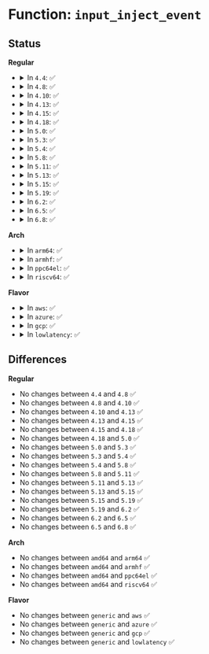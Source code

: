 # Function: <code>input_inject_event</code>

## Status
<b>Regular</b>
<ul>
<li>
<details>
<summary>In <code>4.4</code>: ✅</summary>

```c
void input_inject_event(struct input_handle *handle, unsigned int type, unsigned int code, int value);
```

**Collision:** Unique Global

**Inline:** No

**Transformation:** False

**Instances:**

```
In drivers/input/input.c (ffffffff8166a020)
Location: drivers/input/input.c:454
Inline: False
Direct callers:
  - drivers/tty/sysrq.c:sysrq_reinject_alt_sysrq
  - drivers/tty/sysrq.c:sysrq_reinject_alt_sysrq
  - drivers/tty/sysrq.c:sysrq_reinject_alt_sysrq
  - drivers/tty/sysrq.c:sysrq_reinject_alt_sysrq
  - drivers/tty/sysrq.c:sysrq_reinject_alt_sysrq
  - drivers/tty/sysrq.c:sysrq_reinject_alt_sysrq
  - drivers/tty/vt/keyboard.c:kbd_rate_helper
  - drivers/tty/vt/keyboard.c:kbd_rate_helper
  - drivers/input/evdev.c:evdev_write
  - drivers/input/evdev.c:evdev_do_ioctl
  - drivers/input/evdev.c:evdev_do_ioctl
```
**Symbols:**

```
ffffffff8166a020-ffffffff8166a0ae: input_inject_event (STB_GLOBAL)
```
</details>
</li>
<li>
<details>
<summary>In <code>4.8</code>: ✅</summary>

```c
void input_inject_event(struct input_handle *handle, unsigned int type, unsigned int code, int value);
```

**Collision:** Unique Global

**Inline:** No

**Transformation:** False

**Instances:**

```
In drivers/input/input.c (ffffffff816ca2e0)
Location: drivers/input/input.c:453
Inline: False
Direct callers:
  - drivers/tty/sysrq.c:sysrq_reinject_alt_sysrq
  - drivers/tty/sysrq.c:sysrq_reinject_alt_sysrq
  - drivers/tty/sysrq.c:sysrq_reinject_alt_sysrq
  - drivers/tty/sysrq.c:sysrq_reinject_alt_sysrq
  - drivers/tty/sysrq.c:sysrq_reinject_alt_sysrq
  - drivers/tty/sysrq.c:sysrq_reinject_alt_sysrq
  - drivers/tty/vt/keyboard.c:kbd_rate_helper
  - drivers/tty/vt/keyboard.c:kbd_rate_helper
  - drivers/input/evdev.c:evdev_do_ioctl
  - drivers/input/evdev.c:evdev_do_ioctl
  - drivers/input/evdev.c:evdev_write
```
**Symbols:**

```
ffffffff816ca2e0-ffffffff816ca36a: input_inject_event (STB_GLOBAL)
```
</details>
</li>
<li>
<details>
<summary>In <code>4.10</code>: ✅</summary>

```c
void input_inject_event(struct input_handle *handle, unsigned int type, unsigned int code, int value);
```

**Collision:** Unique Global

**Inline:** No

**Transformation:** False

**Instances:**

```
In drivers/input/input.c (ffffffff816f82c0)
Location: drivers/input/input.c:453
Inline: False
Direct callers:
  - drivers/tty/sysrq.c:sysrq_reinject_alt_sysrq
  - drivers/tty/sysrq.c:sysrq_reinject_alt_sysrq
  - drivers/tty/sysrq.c:sysrq_reinject_alt_sysrq
  - drivers/tty/sysrq.c:sysrq_reinject_alt_sysrq
  - drivers/tty/sysrq.c:sysrq_reinject_alt_sysrq
  - drivers/tty/sysrq.c:sysrq_reinject_alt_sysrq
  - drivers/tty/vt/keyboard.c:kbd_rate_helper
  - drivers/tty/vt/keyboard.c:kbd_rate_helper
  - drivers/input/evdev.c:evdev_do_ioctl
  - drivers/input/evdev.c:evdev_do_ioctl
  - drivers/input/evdev.c:evdev_write
```
**Symbols:**

```
ffffffff816f82c0-ffffffff816f834a: input_inject_event (STB_GLOBAL)
```
</details>
</li>
<li>
<details>
<summary>In <code>4.13</code>: ✅</summary>

```c
void input_inject_event(struct input_handle *handle, unsigned int type, unsigned int code, int value);
```

**Collision:** Unique Global

**Inline:** No

**Transformation:** False

**Instances:**

```
In drivers/input/input.c (ffffffff8170ddd0)
Location: drivers/input/input.c:453
Inline: False
Direct callers:
  - drivers/tty/sysrq.c:sysrq_reinject_alt_sysrq
  - drivers/tty/sysrq.c:sysrq_reinject_alt_sysrq
  - drivers/tty/sysrq.c:sysrq_reinject_alt_sysrq
  - drivers/tty/sysrq.c:sysrq_reinject_alt_sysrq
  - drivers/tty/sysrq.c:sysrq_reinject_alt_sysrq
  - drivers/tty/sysrq.c:sysrq_reinject_alt_sysrq
  - drivers/tty/vt/keyboard.c:kbd_rate_helper
  - drivers/tty/vt/keyboard.c:kbd_rate_helper
  - drivers/input/evdev.c:evdev_do_ioctl
  - drivers/input/evdev.c:evdev_do_ioctl
  - drivers/input/evdev.c:evdev_write
```
**Symbols:**

```
ffffffff8170ddd0-ffffffff8170de5b: input_inject_event (STB_GLOBAL)
```
</details>
</li>
<li>
<details>
<summary>In <code>4.15</code>: ✅</summary>

```c
void input_inject_event(struct input_handle *handle, unsigned int type, unsigned int code, int value);
```

**Collision:** Unique Global

**Inline:** No

**Transformation:** False

**Instances:**

```
In drivers/input/input.c (ffffffff8177f010)
Location: drivers/input/input.c:453
Inline: False
Direct callers:
  - drivers/tty/sysrq.c:sysrq_reinject_alt_sysrq
  - drivers/tty/sysrq.c:sysrq_reinject_alt_sysrq
  - drivers/tty/sysrq.c:sysrq_reinject_alt_sysrq
  - drivers/tty/sysrq.c:sysrq_reinject_alt_sysrq
  - drivers/tty/sysrq.c:sysrq_reinject_alt_sysrq
  - drivers/tty/sysrq.c:sysrq_reinject_alt_sysrq
  - drivers/tty/vt/keyboard.c:kbd_rate_helper
  - drivers/tty/vt/keyboard.c:kbd_rate_helper
  - drivers/input/evdev.c:evdev_do_ioctl
  - drivers/input/evdev.c:evdev_do_ioctl
  - drivers/input/evdev.c:evdev_write
```
**Symbols:**

```
ffffffff8177f010-ffffffff8177f09b: input_inject_event (STB_GLOBAL)
```
</details>
</li>
<li>
<details>
<summary>In <code>4.18</code>: ✅</summary>

```c
void input_inject_event(struct input_handle *handle, unsigned int type, unsigned int code, int value);
```

**Collision:** Unique Global

**Inline:** No

**Transformation:** False

**Instances:**

```
In drivers/input/input.c (ffffffff817c0010)
Location: drivers/input/input.c:453
Inline: False
Direct callers:
  - drivers/tty/sysrq.c:sysrq_reinject_alt_sysrq
  - drivers/tty/sysrq.c:sysrq_reinject_alt_sysrq
  - drivers/tty/sysrq.c:sysrq_reinject_alt_sysrq
  - drivers/tty/sysrq.c:sysrq_reinject_alt_sysrq
  - drivers/tty/sysrq.c:sysrq_reinject_alt_sysrq
  - drivers/tty/sysrq.c:sysrq_reinject_alt_sysrq
  - drivers/tty/vt/keyboard.c:kbd_rate_helper
  - drivers/tty/vt/keyboard.c:kbd_rate_helper
  - drivers/input/evdev.c:evdev_do_ioctl
  - drivers/input/evdev.c:evdev_do_ioctl
  - drivers/input/evdev.c:evdev_write
```
**Symbols:**

```
ffffffff817c0010-ffffffff817c009a: input_inject_event (STB_GLOBAL)
```
</details>
</li>
<li>
<details>
<summary>In <code>5.0</code>: ✅</summary>

```c
void input_inject_event(struct input_handle *handle, unsigned int type, unsigned int code, int value);
```

**Collision:** Unique Global

**Inline:** No

**Transformation:** False

**Instances:**

```
In drivers/input/input.c (ffffffff817e7520)
Location: drivers/input/input.c:453
Inline: False
Direct callers:
  - drivers/tty/sysrq.c:sysrq_reinject_alt_sysrq
  - drivers/tty/sysrq.c:sysrq_reinject_alt_sysrq
  - drivers/tty/sysrq.c:sysrq_reinject_alt_sysrq
  - drivers/tty/sysrq.c:sysrq_reinject_alt_sysrq
  - drivers/tty/sysrq.c:sysrq_reinject_alt_sysrq
  - drivers/tty/sysrq.c:sysrq_reinject_alt_sysrq
  - drivers/tty/vt/keyboard.c:kbd_rate_helper
  - drivers/tty/vt/keyboard.c:kbd_rate_helper
  - drivers/input/evdev.c:evdev_do_ioctl
  - drivers/input/evdev.c:evdev_do_ioctl
  - drivers/input/evdev.c:evdev_write
```
**Symbols:**

```
ffffffff817e7520-ffffffff817e75aa: input_inject_event (STB_GLOBAL)
```
</details>
</li>
<li>
<details>
<summary>In <code>5.3</code>: ✅</summary>

```c
void input_inject_event(struct input_handle *handle, unsigned int type, unsigned int code, int value);
```

**Collision:** Unique Global

**Inline:** No

**Transformation:** False

**Instances:**

```
In drivers/input/input.c (ffffffff81827f70)
Location: drivers/input/input.c:449
Inline: False
Direct callers:
  - drivers/tty/sysrq.c:sysrq_reinject_alt_sysrq
  - drivers/tty/sysrq.c:sysrq_reinject_alt_sysrq
  - drivers/tty/sysrq.c:sysrq_reinject_alt_sysrq
  - drivers/tty/sysrq.c:sysrq_reinject_alt_sysrq
  - drivers/tty/sysrq.c:sysrq_reinject_alt_sysrq
  - drivers/tty/sysrq.c:sysrq_reinject_alt_sysrq
  - drivers/tty/vt/keyboard.c:kbd_rate_helper
  - drivers/tty/vt/keyboard.c:kbd_rate_helper
  - drivers/input/evdev.c:evdev_do_ioctl
  - drivers/input/evdev.c:evdev_do_ioctl
  - drivers/input/evdev.c:evdev_write
```
**Symbols:**

```
ffffffff81827f70-ffffffff81827ff4: input_inject_event (STB_GLOBAL)
```
</details>
</li>
<li>
<details>
<summary>In <code>5.4</code>: ✅</summary>

```c
void input_inject_event(struct input_handle *handle, unsigned int type, unsigned int code, int value);
```

**Collision:** Unique Global

**Inline:** No

**Transformation:** False

**Instances:**

```
In drivers/input/input.c (ffffffff81859500)
Location: drivers/input/input.c:458
Inline: False
Direct callers:
  - drivers/tty/sysrq.c:sysrq_reinject_alt_sysrq
  - drivers/tty/sysrq.c:sysrq_reinject_alt_sysrq
  - drivers/tty/sysrq.c:sysrq_reinject_alt_sysrq
  - drivers/tty/sysrq.c:sysrq_reinject_alt_sysrq
  - drivers/tty/sysrq.c:sysrq_reinject_alt_sysrq
  - drivers/tty/sysrq.c:sysrq_reinject_alt_sysrq
  - drivers/tty/vt/keyboard.c:kbd_rate_helper
  - drivers/tty/vt/keyboard.c:kbd_rate_helper
  - drivers/input/evdev.c:evdev_do_ioctl
  - drivers/input/evdev.c:evdev_do_ioctl
  - drivers/input/evdev.c:evdev_write
```
**Symbols:**

```
ffffffff81859500-ffffffff81859584: input_inject_event (STB_GLOBAL)
```
</details>
</li>
<li>
<details>
<summary>In <code>5.8</code>: ✅</summary>

```c
void input_inject_event(struct input_handle *handle, unsigned int type, unsigned int code, int value);
```

**Collision:** Unique Global

**Inline:** No

**Transformation:** False

**Instances:**

```
In drivers/input/input.c (ffffffff8192b960)
Location: drivers/input/input.c:458
Inline: False
Direct callers:
  - drivers/tty/sysrq.c:sysrq_reinject_alt_sysrq
  - drivers/tty/sysrq.c:sysrq_reinject_alt_sysrq
  - drivers/tty/sysrq.c:sysrq_reinject_alt_sysrq
  - drivers/tty/sysrq.c:sysrq_reinject_alt_sysrq
  - drivers/tty/sysrq.c:sysrq_reinject_alt_sysrq
  - drivers/tty/sysrq.c:sysrq_reinject_alt_sysrq
  - drivers/tty/vt/keyboard.c:kbd_rate_helper
  - drivers/tty/vt/keyboard.c:kbd_rate_helper
  - drivers/tty/vt/keyboard.c:kd_sound_helper
  - drivers/tty/vt/keyboard.c:kd_sound_helper
  - drivers/input/evdev.c:evdev_do_ioctl
  - drivers/input/evdev.c:evdev_do_ioctl
  - drivers/input/evdev.c:evdev_write
```
**Symbols:**

```
ffffffff8192b960-ffffffff8192b9e1: input_inject_event (STB_GLOBAL)
```
</details>
</li>
<li>
<details>
<summary>In <code>5.11</code>: ✅</summary>

```c
void input_inject_event(struct input_handle *handle, unsigned int type, unsigned int code, int value);
```

**Collision:** Unique Global

**Inline:** No

**Transformation:** False

**Instances:**

```
In drivers/input/input.c (ffffffff81933090)
Location: drivers/input/input.c:463
Inline: False
Direct callers:
  - drivers/tty/sysrq.c:sysrq_reinject_alt_sysrq
  - drivers/tty/sysrq.c:sysrq_reinject_alt_sysrq
  - drivers/tty/sysrq.c:sysrq_reinject_alt_sysrq
  - drivers/tty/sysrq.c:sysrq_reinject_alt_sysrq
  - drivers/tty/sysrq.c:sysrq_reinject_alt_sysrq
  - drivers/tty/sysrq.c:sysrq_reinject_alt_sysrq
  - drivers/tty/vt/keyboard.c:kbd_rate_helper
  - drivers/tty/vt/keyboard.c:kbd_rate_helper
  - drivers/tty/vt/keyboard.c:kd_sound_helper
  - drivers/tty/vt/keyboard.c:kd_sound_helper
  - drivers/input/evdev.c:evdev_do_ioctl
  - drivers/input/evdev.c:evdev_do_ioctl
  - drivers/input/evdev.c:evdev_write
```
**Symbols:**

```
ffffffff81933090-ffffffff81933116: input_inject_event (STB_GLOBAL)
```
</details>
</li>
<li>
<details>
<summary>In <code>5.13</code>: ✅</summary>

```c
void input_inject_event(struct input_handle *handle, unsigned int type, unsigned int code, int value);
```

**Collision:** Unique Global

**Inline:** No

**Transformation:** False

**Instances:**

```
In drivers/input/input.c (ffffffff819155c0)
Location: drivers/input/input.c:463
Inline: False
Direct callers:
  - drivers/tty/sysrq.c:sysrq_reinject_alt_sysrq
  - drivers/tty/sysrq.c:sysrq_reinject_alt_sysrq
  - drivers/tty/sysrq.c:sysrq_reinject_alt_sysrq
  - drivers/tty/sysrq.c:sysrq_reinject_alt_sysrq
  - drivers/tty/sysrq.c:sysrq_reinject_alt_sysrq
  - drivers/tty/sysrq.c:sysrq_reinject_alt_sysrq
  - drivers/tty/vt/keyboard.c:kbd_rate_helper
  - drivers/tty/vt/keyboard.c:kbd_rate_helper
  - drivers/tty/vt/keyboard.c:kd_sound_helper
  - drivers/tty/vt/keyboard.c:kd_sound_helper
  - drivers/input/evdev.c:evdev_do_ioctl
  - drivers/input/evdev.c:evdev_do_ioctl
  - drivers/input/evdev.c:evdev_write
```
**Symbols:**

```
ffffffff819155c0-ffffffff81915652: input_inject_event (STB_GLOBAL)
```
</details>
</li>
<li>
<details>
<summary>In <code>5.15</code>: ✅</summary>

```c
void input_inject_event(struct input_handle *handle, unsigned int type, unsigned int code, int value);
```

**Collision:** Unique Global

**Inline:** No

**Transformation:** False

**Instances:**

```
In drivers/input/input.c (ffffffff819b77d0)
Location: drivers/input/input.c:463
Inline: False
Direct callers:
  - drivers/tty/sysrq.c:sysrq_reinject_alt_sysrq
  - drivers/tty/sysrq.c:sysrq_reinject_alt_sysrq
  - drivers/tty/sysrq.c:sysrq_reinject_alt_sysrq
  - drivers/tty/sysrq.c:sysrq_reinject_alt_sysrq
  - drivers/tty/sysrq.c:sysrq_reinject_alt_sysrq
  - drivers/tty/sysrq.c:sysrq_reinject_alt_sysrq
  - drivers/tty/vt/keyboard.c:kbd_rate_helper
  - drivers/tty/vt/keyboard.c:kbd_rate_helper
  - drivers/tty/vt/keyboard.c:kd_sound_helper
  - drivers/tty/vt/keyboard.c:kd_sound_helper
  - drivers/input/evdev.c:evdev_do_ioctl
  - drivers/input/evdev.c:evdev_do_ioctl
  - drivers/input/evdev.c:evdev_write
```
**Symbols:**

```
ffffffff819b77d0-ffffffff819b7862: input_inject_event (STB_GLOBAL)
```
</details>
</li>
<li>
<details>
<summary>In <code>5.19</code>: ✅</summary>

```c
void input_inject_event(struct input_handle *handle, unsigned int type, unsigned int code, int value);
```

**Collision:** Unique Global

**Inline:** No

**Transformation:** False

**Instances:**

```
In drivers/input/input.c (ffffffff81b176a0)
Location: drivers/input/input.c:474
Inline: False
Direct callers:
  - drivers/tty/sysrq.c:sysrq_reinject_alt_sysrq
  - drivers/tty/sysrq.c:sysrq_reinject_alt_sysrq
  - drivers/tty/sysrq.c:sysrq_reinject_alt_sysrq
  - drivers/tty/sysrq.c:sysrq_reinject_alt_sysrq
  - drivers/tty/sysrq.c:sysrq_reinject_alt_sysrq
  - drivers/tty/sysrq.c:sysrq_reinject_alt_sysrq
  - drivers/tty/vt/keyboard.c:kbd_rate_helper
  - drivers/tty/vt/keyboard.c:kbd_rate_helper
  - drivers/tty/vt/keyboard.c:kd_sound_helper
  - drivers/tty/vt/keyboard.c:kd_sound_helper
  - drivers/input/evdev.c:evdev_do_ioctl
  - drivers/input/evdev.c:evdev_do_ioctl
  - drivers/input/evdev.c:evdev_write
```
**Symbols:**

```
ffffffff81b176a0-ffffffff81b1773c: input_inject_event (STB_GLOBAL)
```
</details>
</li>
<li>
<details>
<summary>In <code>6.2</code>: ✅</summary>

```c
void input_inject_event(struct input_handle *handle, unsigned int type, unsigned int code, int value);
```

**Collision:** Unique Global

**Inline:** No

**Transformation:** False

**Instances:**

```
In drivers/input/input.c (ffffffff81ca98e0)
Location: drivers/input/input.c:449
Inline: False
Direct callers:
  - drivers/tty/sysrq.c:sysrq_reinject_alt_sysrq
  - drivers/tty/sysrq.c:sysrq_reinject_alt_sysrq
  - drivers/tty/sysrq.c:sysrq_reinject_alt_sysrq
  - drivers/tty/sysrq.c:sysrq_reinject_alt_sysrq
  - drivers/tty/sysrq.c:sysrq_reinject_alt_sysrq
  - drivers/tty/sysrq.c:sysrq_reinject_alt_sysrq
  - drivers/tty/vt/keyboard.c:kbd_rate_helper
  - drivers/tty/vt/keyboard.c:kbd_rate_helper
  - drivers/tty/vt/keyboard.c:kd_sound_helper
  - drivers/tty/vt/keyboard.c:kd_sound_helper
  - drivers/input/evdev.c:evdev_do_ioctl
  - drivers/input/evdev.c:evdev_do_ioctl
  - drivers/input/evdev.c:evdev_write
```
**Symbols:**

```
ffffffff81ca98e0-ffffffff81ca997c: input_inject_event (STB_GLOBAL)
```
</details>
</li>
<li>
<details>
<summary>In <code>6.5</code>: ✅</summary>

```c
void input_inject_event(struct input_handle *handle, unsigned int type, unsigned int code, int value);
```

**Collision:** Unique Global

**Inline:** No

**Transformation:** False

**Instances:**

```
In drivers/input/input.c (ffffffff81d10eb0)
Location: drivers/input/input.c:452
Inline: False
Direct callers:
  - drivers/tty/sysrq.c:sysrq_reinject_alt_sysrq
  - drivers/tty/sysrq.c:sysrq_reinject_alt_sysrq
  - drivers/tty/sysrq.c:sysrq_reinject_alt_sysrq
  - drivers/tty/sysrq.c:sysrq_reinject_alt_sysrq
  - drivers/tty/sysrq.c:sysrq_reinject_alt_sysrq
  - drivers/tty/sysrq.c:sysrq_reinject_alt_sysrq
  - drivers/tty/vt/keyboard.c:kbd_rate_helper
  - drivers/tty/vt/keyboard.c:kbd_rate_helper
  - drivers/tty/vt/keyboard.c:kd_sound_helper
  - drivers/tty/vt/keyboard.c:kd_sound_helper
  - drivers/input/evdev.c:evdev_do_ioctl
  - drivers/input/evdev.c:evdev_do_ioctl
  - drivers/input/evdev.c:evdev_write
```
**Symbols:**

```
ffffffff81d10eb0-ffffffff81d10f4c: input_inject_event (STB_GLOBAL)
```
</details>
</li>
<li>
<details>
<summary>In <code>6.8</code>: ✅</summary>

```c
void input_inject_event(struct input_handle *handle, unsigned int type, unsigned int code, int value);
```

**Collision:** Unique Global

**Inline:** No

**Transformation:** False

**Instances:**

```
In drivers/input/input.c (ffffffff81dc6ab0)
Location: drivers/input/input.c:452
Inline: False
Direct callers:
  - drivers/tty/sysrq.c:sysrq_reinject_alt_sysrq
  - drivers/tty/sysrq.c:sysrq_reinject_alt_sysrq
  - drivers/tty/sysrq.c:sysrq_reinject_alt_sysrq
  - drivers/tty/sysrq.c:sysrq_reinject_alt_sysrq
  - drivers/tty/sysrq.c:sysrq_reinject_alt_sysrq
  - drivers/tty/sysrq.c:sysrq_reinject_alt_sysrq
  - drivers/tty/vt/keyboard.c:kbd_rate_helper
  - drivers/tty/vt/keyboard.c:kbd_rate_helper
  - drivers/tty/vt/keyboard.c:kd_sound_helper
  - drivers/tty/vt/keyboard.c:kd_sound_helper
  - drivers/input/evdev.c:evdev_do_ioctl
  - drivers/input/evdev.c:evdev_do_ioctl
  - drivers/input/evdev.c:evdev_write
```
**Symbols:**

```
ffffffff81dc6ab0-ffffffff81dc6b4c: input_inject_event (STB_GLOBAL)
```
</details>
</li>
</ul>
<b>Arch</b>
<ul>
<li>
<details>
<summary>In <code>arm64</code>: ✅</summary>

```c
void input_inject_event(struct input_handle *handle, unsigned int type, unsigned int code, int value);
```

**Collision:** Unique Global

**Inline:** No

**Transformation:** False

**Instances:**

```
In drivers/input/input.c (ffff800010a98450)
Location: drivers/input/input.c:458
Inline: False
Direct callers:
  - drivers/tty/sysrq.c:sysrq_reinject_alt_sysrq
  - drivers/tty/sysrq.c:sysrq_reinject_alt_sysrq
  - drivers/tty/sysrq.c:sysrq_reinject_alt_sysrq
  - drivers/tty/sysrq.c:sysrq_reinject_alt_sysrq
  - drivers/tty/sysrq.c:sysrq_reinject_alt_sysrq
  - drivers/tty/sysrq.c:sysrq_reinject_alt_sysrq
  - drivers/tty/vt/keyboard.c:kbd_rate_helper
  - drivers/tty/vt/keyboard.c:kbd_rate_helper
  - drivers/input/evdev.c:evdev_do_ioctl
  - drivers/input/evdev.c:evdev_do_ioctl
  - drivers/input/evdev.c:evdev_write
```
**Symbols:**

```
ffff800010a98450-ffff800010a9855c: input_inject_event (STB_GLOBAL)
```
</details>
</li>
<li>
<details>
<summary>In <code>armhf</code>: ✅</summary>

```c
void input_inject_event(struct input_handle *handle, unsigned int type, unsigned int code, int value);
```

**Collision:** Unique Global

**Inline:** No

**Transformation:** False

**Instances:**

```
In drivers/input/input.c (c0b7b2ec)
Location: drivers/input/input.c:458
Inline: False
Direct callers:
  - drivers/tty/sysrq.c:sysrq_reinject_alt_sysrq
  - drivers/tty/sysrq.c:sysrq_reinject_alt_sysrq
  - drivers/tty/sysrq.c:sysrq_reinject_alt_sysrq
  - drivers/tty/sysrq.c:sysrq_reinject_alt_sysrq
  - drivers/tty/sysrq.c:sysrq_reinject_alt_sysrq
  - drivers/tty/sysrq.c:sysrq_reinject_alt_sysrq
  - drivers/tty/vt/keyboard.c:kbd_rate_helper
  - drivers/tty/vt/keyboard.c:kbd_rate_helper
  - drivers/input/evdev.c:evdev_write
```
**Symbols:**

```
c0b7b2ec-c0b7b374: input_inject_event (STB_GLOBAL)
```
</details>
</li>
<li>
<details>
<summary>In <code>ppc64el</code>: ✅</summary>

```c
void input_inject_event(struct input_handle *handle, unsigned int type, unsigned int code, int value);
```

**Collision:** Unique Global

**Inline:** No

**Transformation:** False

**Instances:**

```
In drivers/input/input.c (c000000000b79240)
Location: drivers/input/input.c:458
Inline: False
Direct callers:
  - drivers/tty/sysrq.c:sysrq_reinject_alt_sysrq
  - drivers/tty/sysrq.c:sysrq_reinject_alt_sysrq
  - drivers/tty/sysrq.c:sysrq_reinject_alt_sysrq
  - drivers/tty/sysrq.c:sysrq_reinject_alt_sysrq
  - drivers/tty/sysrq.c:sysrq_reinject_alt_sysrq
  - drivers/tty/sysrq.c:sysrq_reinject_alt_sysrq
  - drivers/tty/vt/keyboard.c:kbd_rate_helper
  - drivers/tty/vt/keyboard.c:kbd_rate_helper
  - drivers/input/evdev.c:evdev_do_ioctl
  - drivers/input/evdev.c:evdev_do_ioctl
  - drivers/input/evdev.c:evdev_write
```
**Symbols:**

```
c000000000b79240-c000000000b7931c: input_inject_event (STB_GLOBAL)
```
</details>
</li>
<li>
<details>
<summary>In <code>riscv64</code>: ✅</summary>

```c
void input_inject_event(struct input_handle *handle, unsigned int type, unsigned int code, int value);
```

**Collision:** Unique Global

**Inline:** No

**Transformation:** False

**Instances:**

```
In drivers/input/input.c (ffffffe0006aa178)
Location: drivers/input/input.c:458
Inline: False
Direct callers:
  - drivers/tty/sysrq.c:sysrq_reinject_alt_sysrq
  - drivers/tty/sysrq.c:sysrq_reinject_alt_sysrq
  - drivers/tty/sysrq.c:sysrq_reinject_alt_sysrq
  - drivers/tty/sysrq.c:sysrq_reinject_alt_sysrq
  - drivers/tty/sysrq.c:sysrq_reinject_alt_sysrq
  - drivers/tty/sysrq.c:sysrq_reinject_alt_sysrq
  - drivers/tty/vt/keyboard.c:kbd_rate_helper
  - drivers/tty/vt/keyboard.c:kbd_rate_helper
  - drivers/input/evdev.c:evdev_write
```
**Symbols:**

```
ffffffe0006aa178-ffffffe0006aa206: input_inject_event (STB_GLOBAL)
```
</details>
</li>
</ul>
<b>Flavor</b>
<ul>
<li>
<details>
<summary>In <code>aws</code>: ✅</summary>

```c
void input_inject_event(struct input_handle *handle, unsigned int type, unsigned int code, int value);
```

**Collision:** Unique Global

**Inline:** No

**Transformation:** False

**Instances:**

```
In drivers/input/input.c (ffffffff8180e510)
Location: drivers/input/input.c:458
Inline: False
Direct callers:
  - drivers/tty/sysrq.c:sysrq_reinject_alt_sysrq
  - drivers/tty/sysrq.c:sysrq_reinject_alt_sysrq
  - drivers/tty/sysrq.c:sysrq_reinject_alt_sysrq
  - drivers/tty/sysrq.c:sysrq_reinject_alt_sysrq
  - drivers/tty/sysrq.c:sysrq_reinject_alt_sysrq
  - drivers/tty/sysrq.c:sysrq_reinject_alt_sysrq
  - drivers/tty/vt/keyboard.c:kbd_update_leds_helper
  - drivers/tty/vt/keyboard.c:kbd_update_leds_helper
  - drivers/tty/vt/keyboard.c:kbd_update_leds_helper
  - drivers/tty/vt/keyboard.c:kbd_update_leds_helper
  - drivers/tty/vt/keyboard.c:kbd_rate_helper
  - drivers/tty/vt/keyboard.c:kbd_rate_helper
  - drivers/input/evdev.c:evdev_do_ioctl
  - drivers/input/evdev.c:evdev_do_ioctl
  - drivers/input/evdev.c:evdev_write
```
**Symbols:**

```
ffffffff8180e510-ffffffff8180e594: input_inject_event (STB_GLOBAL)
```
</details>
</li>
<li>
<details>
<summary>In <code>azure</code>: ✅</summary>

```c
void input_inject_event(struct input_handle *handle, unsigned int type, unsigned int code, int value);
```

**Collision:** Unique Global

**Inline:** No

**Transformation:** False

**Instances:**

```
In drivers/input/input.c (ffffffff817d5c60)
Location: drivers/input/input.c:458
Inline: False
Direct callers:
  - drivers/tty/sysrq.c:sysrq_reinject_alt_sysrq
  - drivers/tty/sysrq.c:sysrq_reinject_alt_sysrq
  - drivers/tty/sysrq.c:sysrq_reinject_alt_sysrq
  - drivers/tty/sysrq.c:sysrq_reinject_alt_sysrq
  - drivers/tty/sysrq.c:sysrq_reinject_alt_sysrq
  - drivers/tty/sysrq.c:sysrq_reinject_alt_sysrq
  - drivers/tty/vt/keyboard.c:kbd_update_leds_helper
  - drivers/tty/vt/keyboard.c:kbd_update_leds_helper
  - drivers/tty/vt/keyboard.c:kbd_update_leds_helper
  - drivers/tty/vt/keyboard.c:kbd_update_leds_helper
  - drivers/tty/vt/keyboard.c:kbd_rate_helper
  - drivers/tty/vt/keyboard.c:kbd_rate_helper
  - drivers/input/evdev.c:evdev_do_ioctl
  - drivers/input/evdev.c:evdev_do_ioctl
  - drivers/input/evdev.c:evdev_write
```
**Symbols:**

```
ffffffff817d5c60-ffffffff817d5ce4: input_inject_event (STB_GLOBAL)
```
</details>
</li>
<li>
<details>
<summary>In <code>gcp</code>: ✅</summary>

```c
void input_inject_event(struct input_handle *handle, unsigned int type, unsigned int code, int value);
```

**Collision:** Unique Global

**Inline:** No

**Transformation:** False

**Instances:**

```
In drivers/input/input.c (ffffffff8184d690)
Location: drivers/input/input.c:458
Inline: False
Direct callers:
  - drivers/tty/sysrq.c:sysrq_reinject_alt_sysrq
  - drivers/tty/sysrq.c:sysrq_reinject_alt_sysrq
  - drivers/tty/sysrq.c:sysrq_reinject_alt_sysrq
  - drivers/tty/sysrq.c:sysrq_reinject_alt_sysrq
  - drivers/tty/sysrq.c:sysrq_reinject_alt_sysrq
  - drivers/tty/sysrq.c:sysrq_reinject_alt_sysrq
  - drivers/tty/vt/keyboard.c:kbd_rate_helper
  - drivers/tty/vt/keyboard.c:kbd_rate_helper
  - drivers/input/evdev.c:evdev_do_ioctl
  - drivers/input/evdev.c:evdev_do_ioctl
  - drivers/input/evdev.c:evdev_write
```
**Symbols:**

```
ffffffff8184d690-ffffffff8184d714: input_inject_event (STB_GLOBAL)
```
</details>
</li>
<li>
<details>
<summary>In <code>lowlatency</code>: ✅</summary>

```c
void input_inject_event(struct input_handle *handle, unsigned int type, unsigned int code, int value);
```

**Collision:** Unique Global

**Inline:** No

**Transformation:** False

**Instances:**

```
In drivers/input/input.c (ffffffff81868860)
Location: drivers/input/input.c:458
Inline: False
Direct callers:
  - drivers/tty/sysrq.c:sysrq_reinject_alt_sysrq
  - drivers/tty/sysrq.c:sysrq_reinject_alt_sysrq
  - drivers/tty/sysrq.c:sysrq_reinject_alt_sysrq
  - drivers/tty/sysrq.c:sysrq_reinject_alt_sysrq
  - drivers/tty/sysrq.c:sysrq_reinject_alt_sysrq
  - drivers/tty/sysrq.c:sysrq_reinject_alt_sysrq
  - drivers/tty/vt/keyboard.c:kbd_rate_helper
  - drivers/tty/vt/keyboard.c:kbd_rate_helper
  - drivers/input/evdev.c:evdev_do_ioctl
  - drivers/input/evdev.c:evdev_do_ioctl
  - drivers/input/evdev.c:evdev_write
```
**Symbols:**

```
ffffffff81868860-ffffffff818688ee: input_inject_event (STB_GLOBAL)
```
</details>
</li>
</ul>

## Differences
<b>Regular</b>
<ul>
<li>
No changes between <code>4.4</code> and <code>4.8</code> ✅
</li>
<li>
No changes between <code>4.8</code> and <code>4.10</code> ✅
</li>
<li>
No changes between <code>4.10</code> and <code>4.13</code> ✅
</li>
<li>
No changes between <code>4.13</code> and <code>4.15</code> ✅
</li>
<li>
No changes between <code>4.15</code> and <code>4.18</code> ✅
</li>
<li>
No changes between <code>4.18</code> and <code>5.0</code> ✅
</li>
<li>
No changes between <code>5.0</code> and <code>5.3</code> ✅
</li>
<li>
No changes between <code>5.3</code> and <code>5.4</code> ✅
</li>
<li>
No changes between <code>5.4</code> and <code>5.8</code> ✅
</li>
<li>
No changes between <code>5.8</code> and <code>5.11</code> ✅
</li>
<li>
No changes between <code>5.11</code> and <code>5.13</code> ✅
</li>
<li>
No changes between <code>5.13</code> and <code>5.15</code> ✅
</li>
<li>
No changes between <code>5.15</code> and <code>5.19</code> ✅
</li>
<li>
No changes between <code>5.19</code> and <code>6.2</code> ✅
</li>
<li>
No changes between <code>6.2</code> and <code>6.5</code> ✅
</li>
<li>
No changes between <code>6.5</code> and <code>6.8</code> ✅
</li>
</ul>
<b>Arch</b>
<ul>
<li>
No changes between <code>amd64</code> and <code>arm64</code> ✅
</li>
<li>
No changes between <code>amd64</code> and <code>armhf</code> ✅
</li>
<li>
No changes between <code>amd64</code> and <code>ppc64el</code> ✅
</li>
<li>
No changes between <code>amd64</code> and <code>riscv64</code> ✅
</li>
</ul>
<b>Flavor</b>
<ul>
<li>
No changes between <code>generic</code> and <code>aws</code> ✅
</li>
<li>
No changes between <code>generic</code> and <code>azure</code> ✅
</li>
<li>
No changes between <code>generic</code> and <code>gcp</code> ✅
</li>
<li>
No changes between <code>generic</code> and <code>lowlatency</code> ✅
</li>
</ul>

